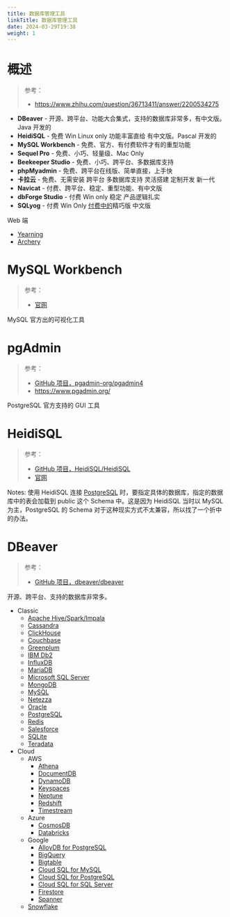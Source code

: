 ```yaml
---
title: 数据库管理工具
linkTitle: 数据库管理工具
date: 2024-03-29T19:38
weight: 1
---
```


# 概述

> 参考：
>
> - https://www.zhihu.com/question/36713411/answer/2200534275

- **DBeaver** - 开源、跨平台、功能大合集式，支持的数据库非常多，有中文版。Java 开发的
- **HeidiSQL** - 免费 Win Linux only 功能丰富直给 有中文版。Pascal 开发的
- **MySQL Workbench** - 免费、官方、有付费软件才有的重型功能
- **Sequel Pro** - 免费、小巧、轻量级、Mac Only
- **Beekeeper Studio** - 免费、小巧、跨平台、多数据库支持
- **phpMyadmin** - 免费、跨平台在线版、简单直接，上手快
- **卡拉云** - 免费、无需安装 跨平台 多数据库支持 灵活搭建 定制开发 新一代
- **Navicat** - 付费、跨平台、稳定、重型功能、有中文版
- **dbForge Studio** - 付费 Win only 稳定 产品逻辑扎实
- **SQLyog** - 付费 Win Only [付费中的](https://www.zhihu.com/search?q=%E4%BB%98%E8%B4%B9%E4%B8%AD%E7%9A%84&search_source=Entity&hybrid_search_source=Entity&hybrid_search_extra=%7B%22sourceType%22%3A%22answer%22%2C%22sourceId%22%3A2200534275%7D)精巧版 中文版

Web 端

- [Yearning](https://github.com/cookieY/Yearning)
- [Archery](https://github.com/hhyo/Archery)

# MySQL Workbench

> 参考：
>
> - [官网](https://www.mysql.com/products/workbench/)

MySQL 官方出的可视化工具

# pgAdmin

> 参考：
>
> - [GitHub 项目，pgadmin-org/pgadmin4](https://github.com/pgadmin-org/pgadmin4)
> - https://www.pgadmin.org/

PostgreSQL 官方支持的 GUI 工具

# HeidiSQL

> 参考：
>
> - [GitHub 项目，HeidiSQL/HeidiSQL](https://github.com/HeidiSQL/HeidiSQL)
> - [官网](https://www.heidisql.com/)

Notes: 使用 HeidiSQL 连接 [PostgreSQL](/docs/5.数据存储/数据库/关系数据/PostgreSQL/PostgreSQL.md) 时，要指定具体的数据库，指定的数据库中的表会加载到 public 这个 Schema 中。这是因为 HeidiSQL 当时以 MySQL 为主，PostgreSQL 的 Schema 对于这种现实方式不太兼容，所以找了一个折中的办法。

# DBeaver

> 参考：
>
> - [GitHub 项目，dbeaver/dbeaver](https://github.com/dbeaver/dbeaver)

开源、跨平台、支持的数据库非常多。

- Classic
    - [Apache Hive/Spark/Impala](https://dbeaver.com/docs/dbeaver/Apache-Hive)
    - [Cassandra](https://dbeaver.com/docs/dbeaver/Cassandra)
    - [ClickHouse](https://dbeaver.com/docs/dbeaver/Clickhouse)
    - [Couchbase](https://dbeaver.com/docs/dbeaver/Couchbase)
    - [Greenplum](https://dbeaver.com/docs/dbeaver/Database-driver-Greenplum)
    - [IBM Db2](https://dbeaver.com/docs/dbeaver/Database-driver-IBM-Db2)
    - [InfluxDB](https://dbeaver.com/docs/dbeaver/InfluxDB)
    - [MariaDB](https://dbeaver.com/docs/dbeaver/Database-driver-MariaDB)
    - [Microsoft SQL Server](https://dbeaver.com/docs/dbeaver/Database-driver-Microsoft-SQL-Server)
    - [MongoDB](https://dbeaver.com/docs/dbeaver/MongoDB)
    - [MySQL](https://dbeaver.com/docs/dbeaver/Database-driver-MySQL)
    - [Netezza](https://dbeaver.com/docs/dbeaver/Database-driver-Netezza)
    - [Oracle](https://dbeaver.com/docs/dbeaver/Oracle)
    - [PostgreSQL](https://dbeaver.com/docs/dbeaver/Database-driver-PostgreSQL)
    - [Redis](https://dbeaver.com/docs/dbeaver/Redis)
    - [Salesforce](https://dbeaver.com/docs/dbeaver/Database-driver-Salesforce)
    - [SQLite](https://dbeaver.com/docs/dbeaver/Database-driver-SQLite)
    - [Teradata](https://dbeaver.com/docs/dbeaver/Database-driver-Teradata)
- Cloud
    - AWS
        - [Athena](https://dbeaver.com/docs/dbeaver/Database-driver-Amazon-Athena)
        - [DocumentDB](https://dbeaver.com/docs/dbeaver/AWS-DocumentDB)
        - [DynamoDB](https://dbeaver.com/docs/dbeaver/AWS-DynamoDB)
        - [Keyspaces](https://dbeaver.com/docs/dbeaver/AWS-Keyspaces)
        - [Neptune](https://dbeaver.com/docs/dbeaver/Database-driver-Neptune)
        - [Redshift](https://dbeaver.com/docs/dbeaver/Database-driver-Amazon-Redshift)
        - [Timestream](https://dbeaver.com/docs/dbeaver/Database-driver-Amazon-Timestream)
    - Azure
        - [CosmosDB](https://dbeaver.com/docs/dbeaver/Database-driver-CosmosDB)
        - [Databricks](https://dbeaver.com/docs/dbeaver/Database-driver-Azure-Databricks)
    - Google
        - [AlloyDB for PostgreSQL](https://dbeaver.com/docs/dbeaver/Database-driver-AlloyDB-for-PostgreSQL)
        - [BigQuery](https://dbeaver.com/docs/dbeaver/Database-driver-BigQuery)
        - [Bigtable](https://dbeaver.com/docs/dbeaver/Google-Bigtable)
        - [Cloud SQL for MySQL](https://dbeaver.com/docs/dbeaver/Database-driver-MySQL-on-Google-Cloud)
        - [Cloud SQL for PostgreSQL](https://dbeaver.com/docs/dbeaver/Database-driver-PostgreSQL-on-Google-Cloud)
        - [Cloud SQL for SQL Server](https://dbeaver.com/docs/dbeaver/Database-driver-Microsoft-SQL-Server-on-Google-Cloud)
        - [Firestore](https://dbeaver.com/docs/dbeaver/Database-driver-Firestore)
        - [Spanner](https://dbeaver.com/docs/dbeaver/Database-driver-Google-Cloud-Spanner)
    - [Snowflake](https://dbeaver.com/docs/dbeaver/Snowflake)